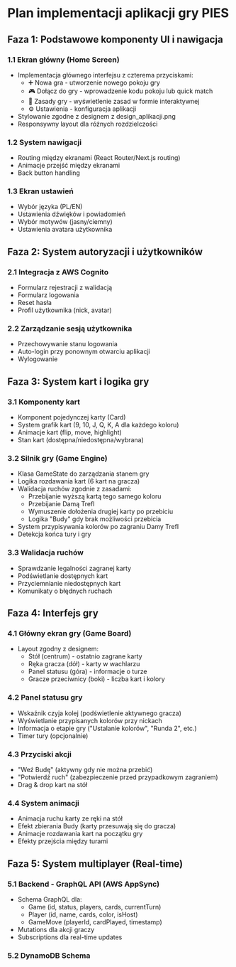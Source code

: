 # Plan implementacji aplikacji gry PIES

## Faza 1: Podstawowe komponenty UI i nawigacja

### 1.1 Ekran główny (Home Screen)
- Implementacja głównego interfejsu z czterema przyciskami:
  - ➕ Nowa gra - utworzenie nowego pokoju gry
  - 🎮 Dołącz do gry - wprowadzenie kodu pokoju lub quick match
  - 📖 Zasady gry - wyświetlenie zasad w formie interaktywnej
  - ⚙️ Ustawienia - konfiguracja aplikacji
- Stylowanie zgodne z designem z design_aplikacji.png
- Responsywny layout dla różnych rozdzielczości

### 1.2 System nawigacji
- Routing między ekranami (React Router/Next.js routing)
- Animacje przejść między ekranami
- Back button handling

### 1.3 Ekran ustawień
- Wybór języka (PL/EN)
- Ustawienia dźwięków i powiadomień
- Wybór motywów (jasny/ciemny)
- Ustawienia avatara użytkownika

## Faza 2: System autoryzacji i użytkowników

### 2.1 Integracja z AWS Cognito
- Formularz rejestracji z walidacją
- Formularz logowania
- Reset hasła
- Profil użytkownika (nick, avatar)

### 2.2 Zarządzanie sesją użytkownika
- Przechowywanie stanu logowania
- Auto-login przy ponownym otwarciu aplikacji
- Wylogowanie

## Faza 3: System kart i logika gry

### 3.1 Komponenty kart
- Komponent pojedynczej karty (Card)
- System grafik kart (9, 10, J, Q, K, A dla każdego koloru)
- Animacje kart (flip, move, highlight)
- Stan kart (dostępna/niedostępna/wybrana)

### 3.2 Silnik gry (Game Engine)
- Klasa GameState do zarządzania stanem gry
- Logika rozdawania kart (6 kart na gracza)
- Walidacja ruchów zgodnie z zasadami:
  - Przebijanie wyższą kartą tego samego koloru
  - Przebijanie Damą Trefl
  - Wymuszenie dołożenia drugiej karty po przebiciu
  - Logika "Budy" gdy brak możliwości przebicia
- System przypisywania kolorów po zagraniu Damy Trefl
- Detekcja końca tury i gry

### 3.3 Walidacja ruchów
- Sprawdzanie legalności zagranej karty
- Podświetlanie dostępnych kart
- Przyciemnianie niedostępnych kart
- Komunikaty o błędnych ruchach

## Faza 4: Interfejs gry

### 4.1 Główny ekran gry (Game Board)
- Layout zgodny z designem:
  - Stół (centrum) - ostatnio zagrane karty
  - Ręka gracza (dół) - karty w wachlarzu
  - Panel statusu (góra) - informacje o turze
  - Gracze przeciwnicy (boki) - liczba kart i kolory

### 4.2 Panel statusu gry
- Wskaźnik czyja kolej (podświetlenie aktywnego gracza)
- Wyświetlanie przypisanych kolorów przy nickach
- Informacja o etapie gry ("Ustalanie kolorów", "Runda 2", etc.)
- Timer tury (opcjonalnie)

### 4.3 Przyciski akcji
- "Weź Budę" (aktywny gdy nie można przebić)
- "Potwierdź ruch" (zabezpieczenie przed przypadkowym zagraniem)
- Drag & drop kart na stół

### 4.4 System animacji
- Animacja ruchu karty ze ręki na stół
- Efekt zbierania Budy (karty przesuwają się do gracza)
- Animacje rozdawania kart na początku gry
- Efekty przejścia między turami

## Faza 5: System multiplayer (Real-time)

### 5.1 Backend - GraphQL API (AWS AppSync)
- Schema GraphQL dla:
  - Game (id, status, players, cards, currentTurn)
  - Player (id, name, cards, color, isHost)
  - GameMove (playerId, cardPlayed, timestamp)
- Mutations dla akcji graczy
- Subscriptions dla real-time updates

### 5.2 DynamoDB Schema
